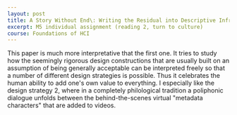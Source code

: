 ```yaml
---
layout: post
title: A Story Without End\: Writing the Residual into Descriptive Infrastructure
excerpt: M5 individual assignment (reading 2, turn to culture)
course: Foundations of HCI
---
```


This paper is much more interpretative that the first one. It tries to study how the seemingly rigorous design constructions that are usually built on an assumption of being generally acceptable can be interpreted freely so that a number of different design strategies is possible. Thus it celebrates the human ability to add one's own value to everything. I especially like the design strategy 2, where in a completely philological tradition a poliphonic dialogue unfolds between the behind-the-scenes virtual "metadata characters" that are added to videos.